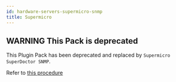 ```yaml
---
id: hardware-servers-supermicro-snmp
title: Supermicro
---
```


## **WARNING** This Pack is deprecated

This Plugin Pack has been deprecated and replaced by `Supermicro SuperDoctor SNMP`. 

Refer to [this procedure](hardware-servers-supermicro-superdoctor-snmp.md)
